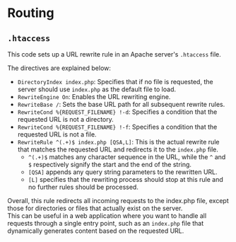 # Routing

## `.htaccess`

This code sets up a URL rewrite rule in an Apache server's `.htaccess` file.

The directives are explained below:  
- `DirectoryIndex index.php`: Specifies that if no file is requested, the server should use `index.php` as the default file to load.
- `RewriteEngine On`: Enables the URL rewriting engine.
- `RewriteBase /`: Sets the base URL path for all subsequent rewrite rules.
- `RewriteCond %{REQUEST_FILENAME} !-d`: Specifies a condition that the requested URL is not a directory.
- `RewriteCond %{REQUEST_FILENAME} !-f`: Specifies a condition that the requested URL is not a file.
- `RewriteRule ^(.+)$ index.php [QSA,L]`: This is the actual rewrite rule that matches the requested URL and redirects
  it to the `index.php` file.
    - `^(.+)$` matches any character sequence in the URL, while the `^` and `$` respectively signify the start and the end of the string.
    - `[QSA]` appends any query string parameters to the rewritten URL.
    - `[L]` specifies that the rewriting process should stop at this rule and no further rules should be processed.

Overall, this rule redirects all incoming requests to the index.php file, except those for directories or files that
actually exist on the server.  
This can be useful in a web application where you want to handle all requests through a single entry point, such as
an `index.php` file that dynamically generates content based on the requested URL.
